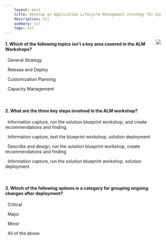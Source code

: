 ```yaml
---
    layout: post
    title: Develop an Application Lifecycle Management strategy for Dynamics 365 solutions  
    description: nil
    summary: nil
    tags: nil
---
```



 <a target="_blank" href="https://docs.microsoft.com/en-us/learn/modules/application-lifecycle-management/3-check/"><i class="fas fa-external-link-alt"></i> </a>
 <img align="right" src="https://docs.microsoft.com/en-us/learn/achievements/application-lifecycle-management.svg">
####  1. Which of the following topics isn't a key area covered in the ALM Workshops?


<i class='far fa-square'></i> &nbsp;&nbsp;General Strategy

<i class='far fa-square'></i> &nbsp;&nbsp;Release and Deploy

<i class='fas fa-check-square' style='color: Dodgerblue;'></i> &nbsp;&nbsp;Customization Planning

<i class='far fa-square'></i> &nbsp;&nbsp;Capacity Management
<br />
<br />
<br />

####  2. What are the three key steps involved in the ALM workshop?


<i class='fas fa-check-square' style='color: Dodgerblue;'></i> &nbsp;&nbsp;Information capture, run the solution blueprint workshop, and create recommendations and finding.

<i class='far fa-square'></i> &nbsp;&nbsp;Information capture, test the blueprint workshop, solution deployment

<i class='far fa-square'></i> &nbsp;&nbsp;Describe and design, run the solution blueprint workshop, create recommendations and finding

<i class='far fa-square'></i> &nbsp;&nbsp;Information capture, run the solution blueprint workshop, solution deployment
<br />
<br />
<br />

####  3. Which of the following options is a category for grouping ongoing changes after deployment?


<i class='far fa-square'></i> &nbsp;&nbsp;Critical

<i class='far fa-square'></i> &nbsp;&nbsp;Major

<i class='far fa-square'></i> &nbsp;&nbsp;Minor

<i class='fas fa-check-square' style='color: Dodgerblue;'></i> &nbsp;&nbsp;All of the above
<br />
<br />
<br />
